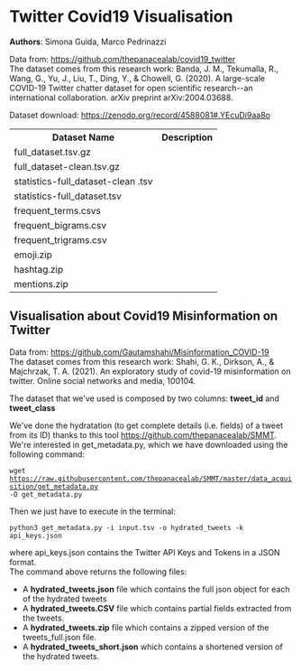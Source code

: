 # Twitter Covid19 Visualisation

<b>Authors</b>: Simona Guida, Marco Pedrinazzi

Data from: https://github.com/thepanacealab/covid19_twitter <br>
The dataset comes from this research work: Banda, J. M., Tekumalla, R., Wang, G., Yu, J., Liu, T., Ding, Y., & Chowell, G. (2020). A large-scale COVID-19 Twitter chatter dataset for open scientific research--an international collaboration. arXiv preprint arXiv:2004.03688.

Dataset download: https://zenodo.org/record/4588081#.YEcuDi9aa8o

<table>
  <tr>
    <th>Dataset Name</th>
    <th>Description</th>
  </tr>
  <tr>
    <td>full_dataset.tsv.gz</td>
    <td></td>
  </tr>
  <tr>
    <td>full_dataset-clean.tsv.gz</td>
    <td></td>
  </tr>
  <tr>
    <td>statistics-full_dataset-clean .tsv</td>
    <td></td>
  </tr>
  <tr>
    <td>statistics-full_dataset.tsv</td>
    <td></td>
  </tr>
  <tr>
    <td>frequent_terms.csvs</td>
    <td></td>
  </tr>
  <tr>
    <td>frequent_bigrams.csv</td>
    <td></td>
  </tr>
  <tr>
    <td>frequent_trigrams.csv</td>
    <td></td>
  </tr>
   <tr>
    <td>emoji.zip</td>
    <td></td>
  </tr>
   <tr>
    <td>hashtag.zip</td>
    <td></td>
  </tr>
   <tr>
    <td>mentions.zip</td>
    <td></td>
  </tr>
</table>

<h2>Visualisation about Covid19 Misinformation on Twitter</h2>

Data from: https://github.com/Gautamshahi/Misinformation_COVID-19 <br>
The dataset comes from this research work: Shahi, G. K., Dirkson, A., & Majchrzak, T. A. (2021). An exploratory study of covid-19 misinformation on twitter. Online social networks and media, 100104.<br>

The dataset that we've used is composed by two columns: <b>tweet_id</b> and <b>tweet_class</b><br>

We've done the hydratation (to get complete details (i.e. fields) of a tweet from its ID) thanks to this tool https://github.com/thepanacealab/SMMT. <br>
We're interested in get_metadata.py, which we have downloaded using the following command:<br>

<code>wget https://raw.githubusercontent.com/thepanacealab/SMMT/master/data_acquisition/get_metadata.py -O get_metadata.py</code>
<br>

Then we just have to execute in the terminal:<br>

<code>python3 get_metadata.py -i input.tsv -o hydrated_tweets -k api_keys.json</code><br>

where api_keys.json contains the Twitter API Keys and Tokens in a JSON format.
<br>
The command above returns the following files:
- A <b>hydrated_tweets.json</b> file which contains the full json object for each of the hydrated tweets
- A <b>hydrated_tweets.CSV</b> file which contains partial fields extracted from the tweets.
- A <b>hydrated_tweets.zip</b> file which contains a zipped version of the tweets_full.json file.
- A <b>hydrated_tweets_short.json</b> which contains a shortened version of the hydrated tweets.
